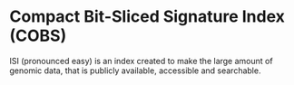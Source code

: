 # Compact Bit-Sliced Signature Index (COBS)

ISI (pronounced easy) is an index created to make the large amount of genomic data, that is publicly available, accessible and searchable.
